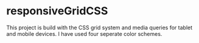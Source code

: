 # responsiveGridCSS

This project is build with the CSS grid system and media queries for tablet and mobile devices. I have used four seperate color schemes.
